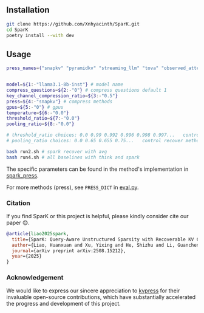 


## Installation

```bash
git clone https://github.com/Xnhyacinth/SparK.git
cd SparK
poetry install --with dev
```

## Usage

```bash
press_names=("snapkv" "pyramidkv" "streaming_llm" "tova" "observed_attention" "expected_attention" "pyramid_spark" "snap_spark" "pyramid_think" "snap_think")


model=${1:-"llama3.1-8b-inst"} # model name
compress_questions=${2:-"0"} # compress questions default 1
key_channel_compression_ratio=${3:-"0.5"}
press=${4:-"snapkv"} # compress methods
gpus=${5:-"0"} # gpus
temperature=${6:-"0.0"} 
threshold_ratio=${7:-"0.0"}
pooling_ratio=${8:-"0.0"}

# threshold_ratio choices: 0.0 0.99 0.992 0.996 0.998 0.997...   control dynamic group and topp
# pooling_ratio choices: 0.0 0.65 0.655 0.75...   control recover method  6* is exp and 7* is norm

bash run2.sh # spark recover with avg
bash run4.sh # all baselines with think and spark
```

The specific parameters can be found in the method's implementation in [spark_press](kvpress/presses/spark_press.py).

For more methods (press), see `PRESS_DICT` in [eval.py](eval.py).

### Citation

If you find SparK or this project is helpful, please kindly consider cite our paper 😊.

```bibtex
@article{liao2025spark,
  title={SparK: Query-Aware Unstructured Sparsity with Recoverable KV Cache Channel Pruning},
  author={Liao, Huanxuan and Xu, Yixing and He, Shizhu and Li, Guanchen and Yin, Xuanwu and Li, Dong and Barsoum, Emad and Zhao, Jun and Liu, Kang},
  journal={arXiv preprint arXiv:2508.15212},
  year={2025}
}
```

### Acknowledgement

We would like to express our sincere appreciation to [kvpress](https://github.com/NVIDIA/kvpress) for their invaluable open-source contributions, which have substantially accelerated the progress and development of this project.